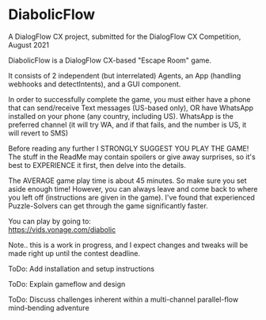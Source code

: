 # DiabolicFlow

A DialogFlow CX project, submitted for the DialogFlow CX Competition, August 2021

DiabolicFlow is a DialogFlow CX-based "Escape Room" game.

It consists of 2 independent (but interrelated) Agents, an App (handling webhooks and detectIntents), and a GUI component.

In order to successfully complete the game, you must either have a phone that can send/receive Text messages (US-based only), OR have WhatsApp installed on your phone (any country, including US). WhatsApp is the preferred channel (it will try WA, and if that fails, and the number is US, it will revert to SMS)

Before reading any further I STRONGLY SUGGEST YOU PLAY THE GAME! The stuff in the ReadMe may contain spoilers or give away surprises, so it's best to EXPERIENCE it first, then delve into the details.

The AVERAGE game play time is about 45 minutes. So make sure you set aside enough time! However, you can always leave and come back to where you left off (instructions are given in the game). I've found that experienced Puzzle-Solvers
can get through the game significantly faster.

You can play by going to:  
https://vids.vonage.com/diabolic

Note.. this is a work in progress, and I expect changes and tweaks will be made right up until the contest deadline.

ToDo: Add installation and setup instructions

ToDo: Explain gameflow and design

ToDo: Discuss challenges inherent within a multi-channel parallel-flow mind-bending adventure
